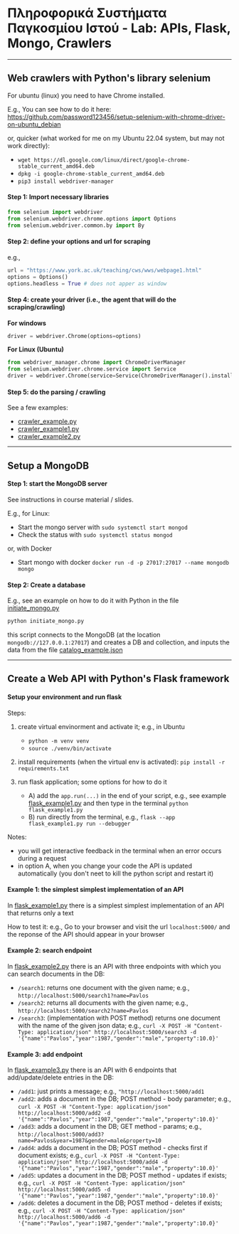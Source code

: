 # Πληροφορικά Συστήματα Παγκοσμίου Ιστού - Lab: APIs, Flask, Mongo, Crawlers

***

## Web crawlers with Python's library selenium

For ubuntu (linux) you need to have  Chrome installed. 

E.g., You can see how to do it here: https://github.com/password123456/setup-selenium-with-chrome-driver-on-ubuntu_debian

or, quicker (what worked for me on my Ubuntu 22.04 system, but may not work directly):  
- `wget https://dl.google.com/linux/direct/google-chrome-stable_current_amd64.deb`
- `dpkg -i google-chrome-stable_current_amd64.deb`
- `pip3 install webdriver-manager`


#### Step 1: Import necessary libraries

```python
from selenium import webdriver
from selenium.webdriver.chrome.options import Options
from selenium.webdriver.common.by import By
```

#### Step 2: define your options and url for scraping 
e.g., 
```python
url = "https://www.york.ac.uk/teaching/cws/wws/webpage1.html"
options = Options()
options.headless = True # does not apper as window

```


#### Step 4: create your driver (i.e., the agent that will do the scraping/crawling)

**For windows**
```python
driver = webdriver.Chrome(options=options)
```

**For Linux (Ubuntu)**
```python
from webdriver_manager.chrome import ChromeDriverManager
from selenium.webdriver.chrome.service import Service
driver = webdriver.Chrome(service=Service(ChromeDriverManager().install()), options=options)
```


#### Step 5: do the parsing / crawling

See a few examples:
-  [crawler_example.py](./crawler_example.py)
-  [crawler_example1.py](./crawler_example1.py)
-  [crawler_example2.py](./crawler_example2.py)



***

## Setup a MongoDB

#### Step 1: start the MongoDB server

See instructions in course material / slides.

E.g., for Linux:
- Start the mongo server with `sudo systemctl start mongod`
- Check the status with `sudo systemctl status mongod`

or, with Docker
- Start mongo with docker `docker run -d -p 27017:27017 --name mongodb mongo`


#### Step 2: Create a database

E.g., see an example on how to do it with Python in the file [initiate_mongo.py](./initiate_mongo.py)

```bash
python initiate_mongo.py
```

this script connects to the MongoDB (at the location `mongodb://127.0.0.1:27017`) and creates a DB and collection, and inputs the data from the file [catalog_example.json](./catalog_example.json)



***

## Create a Web API with Python's Flask framework


#### Setup your environment and run flask

Steps: 

1. create virtual envinorment and activate it; e.g., in Ubuntu
	- `python -m venv venv`
    - `source ./venv/bin/activate`

2. install requirements (when the virtual env is activated): `pip install -r requirements.txt`

3. run flask application; some options for how to do it
    - A) add the `app.run(...)` in the end of your script, e.g., see example [flask_example1.py](flask_example1.py) and then type in the terminal `python flask_example1.py`
    - B) run directly from the terminal, e.g., `flask --app flask_example1.py run --debugger`

Notes:

- you will get interactive feedback in the terminal when an error occurs during a request
- in option A, when you change your code the API is updated automatically (you don't neet to kill the python script and restart it)



#### Example 1: the simplest simplest implementation of an API

In [flask_example1.py](flask_example1.py) there is a simplest simplest implementation of an API that returns only a text

How to test it: e.g., Go to your browser and visit the url `localhost:5000/` and the reponse of the API should appear in your browser




#### Example 2: search endpoint 

In [flask_example2.py](flask_example2.py) there is an API with three endpoints with which you can search documents in the DB:
- `/search1`: returns one document with the given name; e.g., `http://localhost:5000/search1?name=Pavlos`
- `/search2`: returns all documents with the given name; e.g., `http://localhost:5000/search2?name=Pavlos`
- `/search3`: (implementation with POST method) returns one document with the name of the given json data; e.g., `curl -X POST -H "Content-Type: application/json" http://localhost:5000/search3 -d '{"name":"Pavlos","year":1987,"gender":"male","property":10.0}'`





#### Example 3: add endpoint 

In [flask_example3.py](flask_example3.py) there is an API with 6 endpoints that add/update/delete entries in the DB:
- `/add1`: just prints a message; e.g., `"http://localhost:5000/add1`
- `/add2`: adds a document in the DB; POST method - body parameter; e.g., `curl -X POST -H "Content-Type: application/json" http://localhost:5000/add2 -d '{"name":"Pavlos","year":1987,"gender":"male","property":10.0}'`
- `/add3`: adds a document in the DB; GET method - params; e.g., `http://localhost:5000/add3?name=Pavlos&year=1987&gender=male&property=10`
- `/add4`: adds a document in the DB; POST method - checks first if document exists; e.g., `curl -X POST -H "Content-Type: application/json" http://localhost:5000/add4 -d '{"name":"Pavlos","year":1987,"gender":"male","property":10.0}'`
- `/add5`: updates a document in the DB; POST method - updates if exists; e.g., `curl -X POST -H "Content-Type: application/json" http://localhost:5000/add5 -d '{"name":"Pavlos","year":1987,"gender":"male","property":10.0}'`
- `/add6`: deletes a document in the DB; POST method - deletes if exists; e.g., `curl -X POST -H "Content-Type: application/json" http://localhost:5000/add6 -d '{"name":"Pavlos","year":1987,"gender":"male","property":10.0}'`